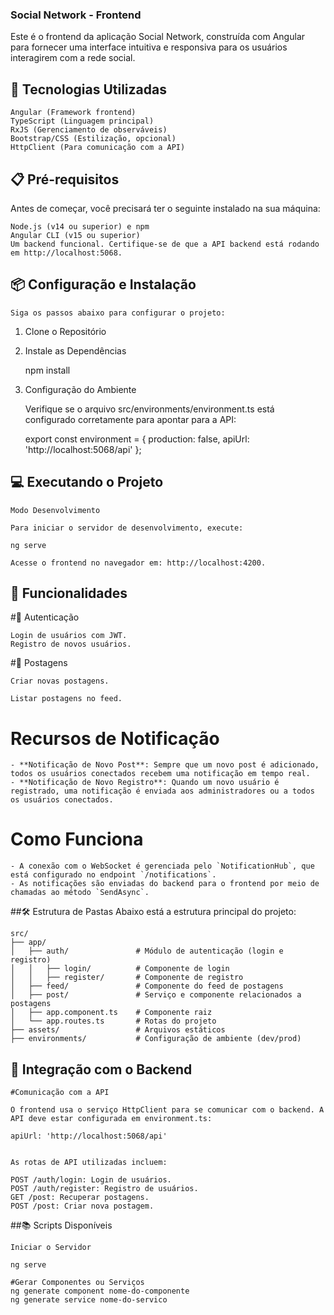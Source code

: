 ### Social Network - Frontend

Este é o frontend da aplicação Social Network, construída com Angular para fornecer uma interface intuitiva e responsiva para os usuários interagirem com a rede social.

## 🚀 Tecnologias Utilizadas

	Angular (Framework frontend)
	TypeScript (Linguagem principal)
	RxJS (Gerenciamento de observáveis)
	Bootstrap/CSS (Estilização, opcional)
	HttpClient (Para comunicação com a API)
	
## 📋 Pré-requisitos

Antes de começar, você precisará ter o seguinte instalado na sua máquina:

	Node.js (v14 ou superior) e npm
	Angular CLI (v15 ou superior)
	Um backend funcional. Certifique-se de que a API backend está rodando em http://localhost:5068.
	
## 📦 Configuração e Instalação
	Siga os passos abaixo para configurar o projeto:

1. Clone o Repositório

2. Instale as Dependências

	npm install

3. Configuração do Ambiente
	
	Verifique se o arquivo src/environments/environment.ts está configurado corretamente para apontar para a API:
	
	export const environment = {
	  production: false,
	  apiUrl: 'http://localhost:5068/api'
	};
	

## 💻 Executando o Projeto

	Modo Desenvolvimento

	Para iniciar o servidor de desenvolvimento, execute:

	ng serve
	
	Acesse o frontend no navegador em: http://localhost:4200.
	
## 🌟 Funcionalidades

 #📌 Autenticação

	Login de usuários com JWT.
	Registro de novos usuários.	
	
 #📝 Postagens
	
	Criar novas postagens.
	
	Listar postagens no feed.
	
 # Recursos de Notificação
	- **Notificação de Novo Post**: Sempre que um novo post é adicionado, todos os usuários conectados recebem uma notificação em tempo real.
	- **Notificação de Novo Registro**: Quando um novo usuário é registrado, uma notificação é enviada aos administradores ou a todos os usuários conectados.
 
 # Como Funciona
	- A conexão com o WebSocket é gerenciada pelo `NotificationHub`, que está configurado no endpoint `/notifications`.
	- As notificações são enviadas do backend para o frontend por meio de chamadas ao método `SendAsync`.

	
##🛠 Estrutura de Pastas
	Abaixo está a estrutura principal do projeto:


	src/
	├── app/
	│   ├── auth/               # Módulo de autenticação (login e registro)
	│   │   ├── login/          # Componente de login
	│   │   ├── register/       # Componente de registro
	│   ├── feed/               # Componente do feed de postagens
	│   ├── post/               # Serviço e componente relacionados a postagens
	│   ├── app.component.ts    # Componente raiz
	│   └── app.routes.ts       # Rotas do projeto
	├── assets/                 # Arquivos estáticos
	├── environments/           # Configuração de ambiente (dev/prod)

## 🔄 Integração com o Backend

	#Comunicação com a API

	O frontend usa o serviço HttpClient para se comunicar com o backend. A API deve estar configurada em environment.ts:
	
	apiUrl: 'http://localhost:5068/api'


	As rotas de API utilizadas incluem:

	POST /auth/login: Login de usuários.
	POST /auth/register: Registro de usuários.
	GET /post: Recuperar postagens.
	POST /post: Criar nova postagem.
	
##📚 Scripts Disponíveis
	
	Iniciar o Servidor

	ng serve

	#Gerar Componentes ou Serviços
	ng generate component nome-do-componente
	ng generate service nome-do-servico

